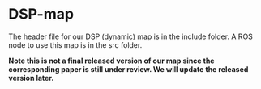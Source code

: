 # DSP-map
The header file for our DSP (dynamic) map is in the include folder. A ROS node to use this map is in the src folder.


__Note this is not a final released version of our map since the corresponding paper is still under review. We will update the released version later.__

